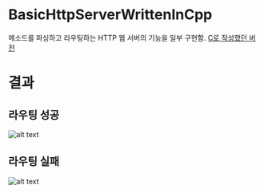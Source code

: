 # BasicHttpServerWrittenInCpp
메소드를 파싱하고 라우팅하는 HTTP 웹 서버의 기능을 일부 구현함.
[C로 작성했던 버전](https://github.com/HaejinYang/BasicHttpServerWrittenInC) 
# 결과

## 라우팅 성공

![alt text](Resource/RoutingSuccess.jpg)

## 라우팅 실패

![alt text](Resource/RoutingFail.jpg)
